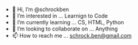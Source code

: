 - 👋 Hi, I’m @schrockben
- 👀 I’m interested in ... Learnign to Code
- 🌱 I’m currently learning ... CS, HTML, Python
- 💞️ I’m looking to collaborate on ... Anything
- 📫 How to reach me ... schrock.ben@gmail.com

<!---
schrockben/schrockben is a ✨ special ✨ repository because its `README.md` (this file) appears on your GitHub profile.
You can click the Preview link to take a look at your changes.
--->
